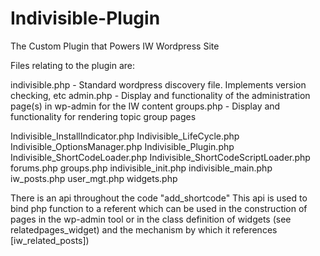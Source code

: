 # Indivisible-Plugin
The Custom Plugin that Powers IW Wordpress Site

Files relating to the plugin are:

indivisible.php - Standard wordpress discovery file.  Implements version checking, etc
admin.php - Display and functionality of the administration page(s) in wp-admin for the IW content
groups.php - Display and functionality for rendering topic group pages


Indivisible_InstallIndicator.php
Indivisible_LifeCycle.php
Indivisible_OptionsManager.php
Indivisible_Plugin.php
Indivisible_ShortCodeLoader.php
Indivisible_ShortCodeScriptLoader.php
forums.php
groups.php
indivisible_init.php
indivisible_main.php
iw_posts.php
user_mgt.php
widgets.php


There is an api throughout the code "add_shortcode"
This api is used to bind php function to a referent which can be used in the construction
of pages in the wp-admin tool or in the class definition of widgets (see relatedpages_widget)
and the mechanism by which it references [iw_related_posts])
